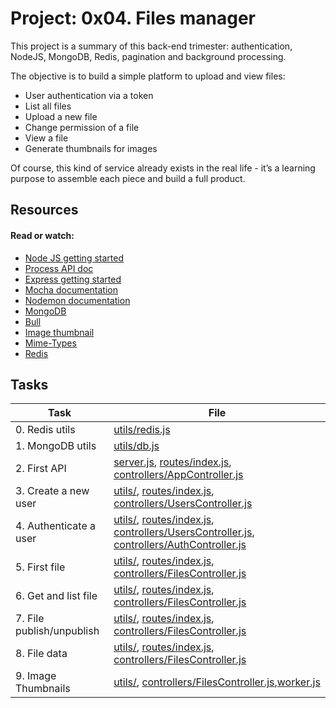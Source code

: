 # Project: 0x04. Files manager

This project is a summary of this back-end trimester: authentication, NodeJS, MongoDB, Redis, pagination and background processing.

The objective is to build a simple platform to upload and view files:

- User authentication via a token
- List all files
- Upload a new file
- Change permission of a file
- View a file
- Generate thumbnails for images

Of course, this kind of service already exists in the real life - it’s a learning purpose to assemble each piece and build a full product.

## Resources

#### Read or watch:

- [Node JS getting started](https://nodejs.org/en/learn/getting-started/introduction-to-nodejs)
- [Process API doc](https://node.readthedocs.io/en/latest/api/process/)
- [Express getting started](https://expressjs.com/en/starter/installing.html)
- [Mocha documentation](https://mochajs.org/)
- [Nodemon documentation](https://github.com/remy/nodemon#nodemon)
- [MongoDB](https://github.com/mongodb/node-mongodb-native)
- [Bull](https://github.com/OptimalBits/bull)
- [Image thumbnail](https://www.npmjs.com/package/image-thumbnail)
- [Mime-Types](https://www.npmjs.com/package/mime-types)
- [Redis](https://github.com/redis/node-redis)

## Tasks

| Task                      | File                                                                                                                                                                                           |
| ------------------------- | ---------------------------------------------------------------------------------------------------------------------------------------------------------------------------------------------- |
| 0. Redis utils            | [utils/redis.js](./utils/redis.js)                                                                                                                                                             |
| 1. MongoDB utils          | [utils/db.js](./utils/db.js)                                                                                                                                                                   |
| 2. First API              | [server.js](./server.js), [routes/index.js](./routes/index.js), [controllers/AppController.js](./controllers/AppController.js)                                                                 |
| 3. Create a new user      | [utils/](./utils/), [routes/index.js](./routes/index.js), [controllers/UsersController.js](./controllers/UsersController.js)                                                                   |
| 4. Authenticate a user    | [utils/](./utils/), [routes/index.js](./routes/index.js), [controllers/UsersController.js](./controllers/UsersController.js), [controllers/AuthController.js](./controllers/AuthController.js) |
| 5. First file             | [utils/](./utils/), [routes/index.js](./routes/index.js), [controllers/FilesController.js](./controllers/FilesController.js)                                                                   |
| 6. Get and list file      | [utils/](./utils/), [routes/index.js](./routes/index.js), [controllers/FilesController.js](./controllers/FilesController.js)                                                                   |
| 7. File publish/unpublish | [utils/](./utils/), [routes/index.js](./routes/index.js), [controllers/FilesController.js](./controllers/FilesController.js)                                                                   |
| 8. File data              | [utils/](./utils/), [routes/index.js](./routes/index.js), [controllers/FilesController.js](./controllers/FilesController.js)                                                                   |
| 9. Image Thumbnails       | [utils/](./utils/), [controllers/FilesController.js](./controllers/FilesController.js),[worker.js](./worker.js)                                                                                |
